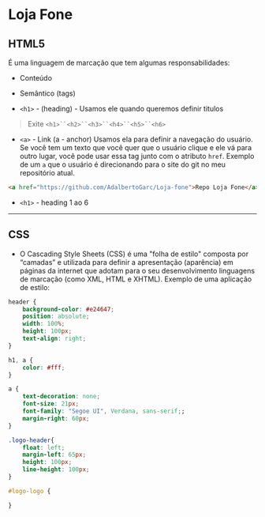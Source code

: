# Loja Fone

## HTML5

É uma linguagem de marcação que tem algumas responsabilidades:

- Conteúdo
- Semântico (tags)

- `<h1>` - (heading) - Usamos ele quando queremos definir titulos
> Exite `<h1>``<h2>``<h3>``<h4>``<h5>``<h6>`

- `<a>` - Link (a - anchor) Usamos ela para definir a navegação do usuário. Se você tem um texto que você quer que o usuário clique e ele vá para outro lugar, você pode usar essa tag junto com o atributo `href`. Exemplo de um  `a` que o usuário é direcionando para o site do git no meu repositório atual.

```html
<a href="https://github.com/AdalbertoGarc/Loja-fone">Repo Loja Fone</a>
```

- `<h1>` - heading 1 ao 6

---

## CSS

- O Cascading Style Sheets (CSS) é uma "folha de estilo" composta por “camadas” e utilizada para definir a apresentação (aparência) em páginas da internet que adotam para o seu desenvolvimento linguagens de marcação (como XML, HTML e XHTML).
Exemplo de uma aplicação de estilo:

```css
header {
    background-color: #e24647;
    position: absolute;
    width: 100%;
    height: 100px;
    text-align: right;
}

h1, a {
    color: #fff;
}

a {
    text-decoration: none;
    font-size: 21px;
    font-family: "Segoe UI", Verdana, sans-serif;;
    margin-right: 60px;
}

.logo-header{
    float: left;
    margin-left: 65px;
    height: 100px;
    line-height: 100px;
}

#logo-logo {

}

```